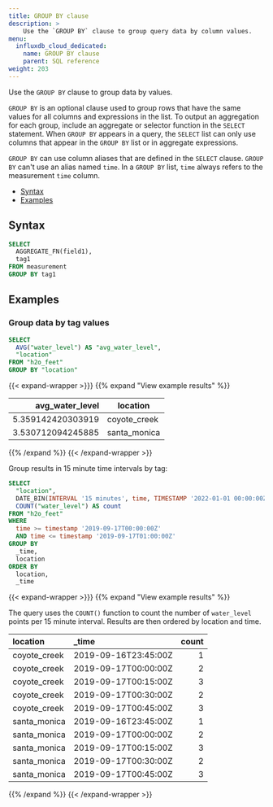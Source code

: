 ```yaml
---
title: GROUP BY clause
description: > 
    Use the `GROUP BY` clause to group query data by column values.
menu:
  influxdb_cloud_dedicated:
    name: GROUP BY clause
    parent: SQL reference
weight: 203
---
```


Use the `GROUP BY` clause to group data by values.

`GROUP BY` is an optional clause used to group rows that have the same values for all columns and expressions in the list.
To output an aggregation for each group, include an aggregate or selector function in the `SELECT` statement.
When `GROUP BY` appears in a query, the `SELECT` list can only use columns that appear in the `GROUP BY` list
or in aggregate expressions.

`GROUP BY` can use column aliases that are defined in the `SELECT` clause.
`GROUP BY` can't use an alias named `time`.
In a `GROUP BY` list, `time` always refers to the measurement `time` column.

- [Syntax](#syntax)
- [Examples](#examples)

## Syntax

```sql
SELECT
  AGGREGATE_FN(field1),
  tag1
FROM measurement
GROUP BY tag1
```

## Examples

### Group data by tag values

```sql
SELECT
  AVG("water_level") AS "avg_water_level",
  "location"
FROM "h2o_feet" 
GROUP BY "location"
```

{{< expand-wrapper >}}}
{{% expand "View example results" %}}

|   avg_water_level | location     |
| ----------------: | ------------ |
| 5.359142420303919 | coyote_creek |
| 3.530712094245885 | santa_monica |

{{% /expand %}}
{{< /expand-wrapper >}}

Group results in 15 minute time intervals by tag:

```sql
SELECT
  "location",
  DATE_BIN(INTERVAL '15 minutes', time, TIMESTAMP '2022-01-01 00:00:00Z') AS _time,
  COUNT("water_level") AS count
FROM "h2o_feet"
WHERE 
  time >= timestamp '2019-09-17T00:00:00Z'
  AND time <= timestamp '2019-09-17T01:00:00Z'
GROUP BY
  _time,
  location
ORDER BY
  location,
  _time
```

{{< expand-wrapper >}}}
{{% expand "View example results" %}}

The query uses the `COUNT()` function to count the number of `water_level` points per 15 minute interval.
Results are then ordered by location and time.

| location     | _time                 | count |
| :----------- | :-------------------- | ----: |
| coyote_creek | 2019-09-16T23:45:00Z  |     1 |
| coyote_creek | 2019-09-17T00:00:00Z  |     2 |
| coyote_creek | 2019-09-17T00:15:00Z  |     3 |
| coyote_creek | 2019-09-17T00:30:00Z  |     2 |
| coyote_creek | 2019-09-17T00:45:00Z  |     3 |
| santa_monica | 2019-09-16T23:45:00Z  |     1 |
| santa_monica | 2019-09-17T00:00:00Z  |     2 |
| santa_monica | 2019-09-17T00:15:00Z  |     3 |
| santa_monica | 2019-09-17T00:30:00Z  |     2 |
| santa_monica | 2019-09-17T00:45:00Z  |     3 |

{{% /expand %}}
{{< /expand-wrapper >}}

